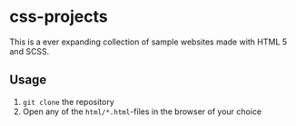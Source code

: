 # css-projects

This is a ever expanding collection of sample websites made with HTML 5 and SCSS.

## Usage

1. `git clone` the repository
2. Open any of the `html/*.html`-files in the browser of your choice

